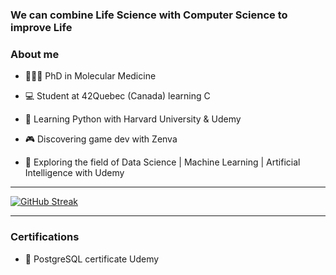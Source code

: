 
### We can combine Life Science with Computer Science to improve Life

### About me

* 👩🏽‍🏫 PhD in Molecular Medicine 

* 💻 Student at 42Quebec (Canada) learning C

* 🐍 Learning Python with Harvard University & Udemy 

* 🎮 Discovering game dev with Zenva

* 🧮 Exploring the field of Data Science | Machine Learning | Artificial Intelligence with Udemy


-------------------

[![GitHub Streak](https://streak-stats.demolab.com?user=KariHab&theme=highcontrast&hide_border=true&date_format=M%20j%5B%2C%20Y%5D&mode=weekly&card_width=450&type=png)](https://git.io/streak-stats)


------------------

### Certifications

* 🐘 PostgreSQL certificate Udemy 
